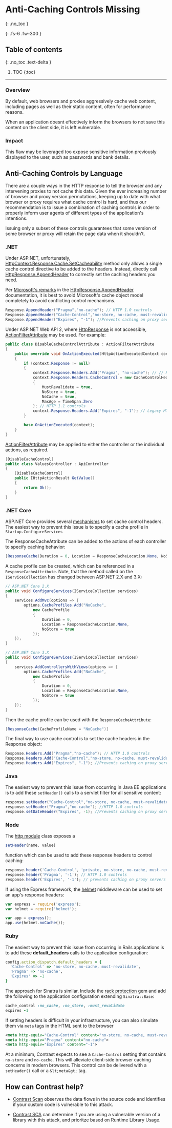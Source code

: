 # Anti-Caching Controls Missing
{: .no_toc }

{: .fs-6 .fw-300 }

## Table of contents
{: .no_toc .text-delta }

1. TOC
{:toc}

---
### Overview 


By default, web browsers and proxies aggressively cache web content, including pages as well as their static content, often for performance reasons.

When an application doesnt effectively inform the browsers to not save this content on the client side, it is left vulnerable.


### Impact 

This flaw may be leveraged too expose sensitive information previously displayed to the user, such as passwords and bank details.


## Anti-Caching Controls by Language

There are a couple ways in the HTTP response to tell the browser and any intervening proxies to not cache this data. 
Given the ever increasing number of browser and proxy version permutations, keeping up to date with what browser or proxy requires
what cache control is hard, and thus our recommendation is to issue a combination of caching controls in
order to properly inform user agents of different types of the application's intentions.

Issuing only a subset of these controls guarantees that some version of some browser or proxy will retain the page data when it shouldn't.
<br/>

### .NET  



Under ASP.NET, unfortunately, [HttpContext.Response.Cache.SetCacheability](https://docs.microsoft.com/en-us/dotnet/api/system.web.httpcachepolicy.setcacheability?view=netframework-4.8) method only allows a single cache control directive to be added to the headers. Instead, directly call [HttpResponse.AppendHeader](https://docs.microsoft.com/en-us/dotnet/api/system.web.httpresponse.appendheader?view=netframework-4.8) to correctly set the caching headers you need.

Per [Microsoft's remarks](https://docs.microsoft.com/en-us/dotnet/api/system.web.httpresponse.appendheader?view=netframework-4.8#remarks) in the [HttpResponse.AppendHeader](https://docs.microsoft.com/en-us/dotnet/api/system.web.httpresponse.appendheader?view=netframework-4.8) documentation, it is best to avoid Microsoft's cache object model completely to avoid conflicting control mechanisms.



```csharp
Response.AppendHeader("Pragma","no-cache"); // HTTP 1.0 controls
Response.AppendHeader("Cache-Control","no-store, no-cache, must-revalidate"); // HTTP 1.1 controls
Response.AppendHeader("Expires", "-1"); //Prevents caching on proxy servers
```

Under ASP.NET Web API 2, where [HttpResponse](https://docs.microsoft.com/en-us/dotnet/api/system.web.httpresponse?view=netframework-4.8) is not accessible, [ActionFilterAttribute](https://docs.microsoft.com/en-us/dotnet/api/system.web.mvc.actionfilterattribute?view=aspnet-mvc-5.2) may be used. For example:


```csharp
public class DisableCacheControlAttribute : ActionFilterAttribute
{
    public override void OnActionExecuted(HttpActionExecutedContext context)
    {
        if (context.Response != null)
        {
            context.Response.Headers.Add("Pragma", "no-cache"); // // HTTP 1.0 controls
            context.Response.Headers.CacheControl = new CacheControlHeaderValue
            {
                MustRevalidate = true,
                NoStore = true,
                NoCache = true,
                MaxAge = TimeSpan.Zero
            }; // HTTP 1.1 controls
            context.Response.Headers.Add("Expires", "-1"); // Legacy HTTP 1.1 Clients
        }

        base.OnActionExecuted(context);
    }
}
```


[ActionFilterAttribute](https://docs.microsoft.com/en-us/dotnet/api/system.web.mvc.actionfilterattribute?view=aspnet-mvc-5.2) may be applied to either the controller or the individual actions, as required.



```csharp
[DisableCacheControl]
public class ValuesController : ApiController
{
    [DisableCacheControl]
    public IHttpActionResult GetValue()
    {
        return Ok();
    }
}
```





### .NET Core  


ASP.NET Core provides several [mechanisms](https://docs.microsoft.com/en-us/aspnet/core/performance/caching/response?view=aspnetcore-6.0) to set cache control headers. The easiest way to prevent this issue is to specify a cache profile in ```Startup.ConfigureServices```


The ResponseCacheAttribute can be added to the actions of each controller to specify caching behavior:

```csharp
[ResponseCache(Duration = 0, Location = ResponseCacheLocation.None, NoStore = true)]
```


A cache profile can be created, which can be referenced in a ```ResponseCacheAttribute```. Note, that the method called on the ```IServiceCollection``` has changed between ASP.NET 2.X and 3.X:


```csharp
// ASP.NET Core 2.X
public void ConfigureServices(IServiceCollection services)
{
    services.AddMvc(options => {
        options.CacheProfiles.Add("NoCache",
            new CacheProfile
            {
                Duration = 0,
                Location = ResponseCacheLocation.None,
                NoStore = true
            });
    });
}

// ASP.NET Core 3.X
public void ConfigureServices(IServiceCollection services)
{
    services.AddControllersWithViews(options => {
        options.CacheProfiles.Add("NoCache",
            new CacheProfile
            {
                Duration = 0,
                Location = ResponseCacheLocation.None,
                NoStore = true
            });
    });
}
```

Then the cache profile can be used with the ```ResponseCacheAttribute```:

```csharp
[ResponseCache(CacheProfileName = "NoCache")]
```


The final way to use cache control is to set the cache headers in the Response object:

```csharp
Response.Headers.Add("Pragma","no-cache"); // HTTP 1.0 controls
Response.Headers.Add("Cache-Control","no-store, no-cache, must-revalidate"); // HTTP 1.1 controls
Response.Headers.Add("Expires", "-1"); //Prevents caching on proxy servers
``` 

### Java  



The easiest way to prevent this issue from occurring in Java EE applications is to add these ```setHeader()``` calls to a servlet filter for all sensitive content:

```java
response.setHeader("Cache-Control","no-store, no-cache, must-revalidate"); //HTTP 1.1 controls
response.setHeader("Pragma","no-cache"); //HTTP 1.0 controls
response.setDateHeader("Expires", -1); //Prevents caching on proxy servers 
```


### Node  


The [http module](https://nodejs.org/api/http.html#http_class_http_serverresponse) class exposes a 

```js
setHeader(name, value)
```

function which can be used to add these response headers to control caching:

```js
response.header('Cache-Control', 'private, no-store, no-cache, must-revalidate'); // HTTP 1.1 controls
response.header('Pragma', '-1'); // HTTP 1.0 controls
response.header('Expires', '-1'); // prevents caching on proxy servers
```

If using the Express framework, the [helmet](https://www.npmjs.com/package/helmet) middleware can be used to set an app's response headers:


```js
var express = require('express');
var helmet = require('helmet');

var app = express();
app.use(helmet.noCache());
```

### Ruby  

The easiest way to prevent this issue from occurring in Rails applications is to add these
**default_headers** calls to the application configuration:

```ruby
config.action_dispatch.default_headers = {
  'Cache-Control' => 'no-store, no-cache, must-revalidate',
  'Pragma' => 'no-cache',
  'Expires' => -1
}
```

The approach for Sinatra is similar. Include the [rack protection](https://github.com/sinatra/sinatra/tree/master/rack-protection) gem and add the following to the application configuration extending ```Sinatra::Base```:

```ruby
cache_control :no_cache, :no_store, :must_revalidate
expires -1
```


If setting headers is difficult in your infrastructure, you can also simulate them via ```meta``` tags in the HTML sent to the browser

```xml
<meta http-equiv="Cache-Control" content="no-store, no-cache, must-revalidate">
<meta http-equiv="Pragma" content="no-cache">
<meta http-equiv="Expires" content="-1">
```

At a minimum, Contrast expects to see a ```Cache-Control``` setting that contains ```no-store``` and ```no-cache```. This will alleviate client-side browser caching concerns in modern browsers. This control can be delivered with a ```setHeader()``` call or a ```&lt;meta&gt;``` tag. 

## How can Contrast help? 

- [Contrast Scan](https://www.contrastsecurity.com/contrast-scan) observes the data flows in the source code and identifies if your custom code is vulnerable to this attack. 

- [Contrast SCA](https://www.contrastsecurity.com/contrast-sca) can determine if you are using a vulnerable version of a library with this attack, and prioritze based on Runtime Library Usage.  








